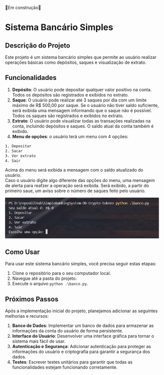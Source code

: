 🚧Em construção🚧 

# Sistema Bancário Simples

## Descrição do Projeto
Este projeto é um sistema bancário simples que permite ao usuário realizar operações básicas como depósitos, saques e visualização de extrato.

## Funcionalidades
1. **Depósito**: O usuário pode depositar qualquer valor positivo na conta. Todos os depósitos são registrados e exibidos no extrato.
2. **Saque**: O usuário pode realizar até 3 saques por dia com um limite máximo de R$ 500,00 por saque. Se o usuário não tiver saldo suficiente, será exibida uma mensagem informando que o saque não é possível. Todos os saques são registrados e exibidos no extrato.
3. **Extrato**: O usuário pode visualizar todas as transações realizadas na conta, incluindo depósitos e saques. O saldo atual da conta também é exibido.
4. **Menu de opções**: o usuário terá um menu com 4 opções:
```
1. Depositar
2. Sacar
3. Ver extrato
4. Sair
```
Acima do menu será exibida a mensagem com o saldo atualizado do usuário. <br>
Caso o usuário digite algo diferente das opções do menu, uma mensagem de alerta para reafzer a operação será exibida.
Será exibido, a partir do primeiro saue, um aviso sobre o número de saques feito pelo usuário.

![Menu de opções do usuário](./images/menuOpcoesUserBank.png)


## Como Usar
Para usar este sistema bancário simples, você precisa seguir estas etapas:
1. Clone o repositório para o seu computador local.
2. Navegue até a pasta do projeto.
3. Execute o arquivo `python .\banco.py`.

## Próximos Passos
Após a implementação inicial do projeto, planejamos adicionar as seguintes melhorias e recursos:

1. **Banco de Dados**: Implementar um banco de dados para armazenar as informações da conta do usuário de forma persistente.
2. **Interface do Usuário**: Desenvolver uma interface gráfica para tornar o sistema mais fácil de usar.
3. **Autenticação e Segurança**: Adicionar autenticação para proteger as informações do usuário e criptografia para garantir a segurança dos dados.
4. **Testes**: Escrever testes unitários para garantir que todas as funcionalidades estejam funcionando corretamente.
